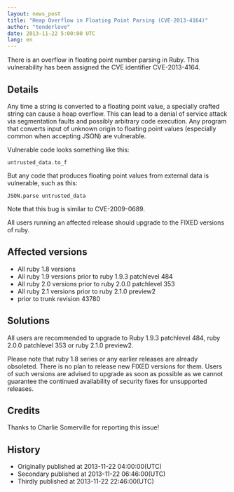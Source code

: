 ```yaml
---
layout: news_post
title: "Heap Overflow in Floating Point Parsing (CVE-2013-4164)"
author: "tenderlove"
date: 2013-11-22 5:00:00 UTC
lang: en
---
```


There is an overflow in floating point number parsing in Ruby. This
vulnerability has been assigned the CVE identifier CVE-2013-4164.

## Details

Any time a string is converted to a floating point value, a specially crafted
string can cause a heap overflow.  This can lead to a denial of service attack
via segmentation faults and possibly arbitrary code execution.  Any program
that converts input of unknown origin to floating point values (especially
common when accepting JSON) are vulnerable.

Vulnerable code looks something like this:

    untrusted_data.to_f

But any code that produces floating point values from external data is
vulnerable, such as this:

    JSON.parse untrusted_data

Note that this bug is similar to CVE-2009-0689.

All users running an affected release should upgrade to the FIXED versions of ruby.

## Affected versions

* All ruby 1.8 versions
* All ruby 1.9 versions prior to ruby 1.9.3 patchlevel 484
* All ruby 2.0 versions prior to ruby 2.0.0 patchlevel 353
* All ruby 2.1 versions prior to ruby 2.1.0 preview2
* prior to trunk revision 43780

## Solutions

All users are recommended to upgrade to Ruby 1.9.3 patchlevel 484, ruby 2.0.0 patchlevel 353 or ruby 2.1.0 preview2.

Please note that ruby 1.8 series or any earlier releases are already obsoleted.  There is no plan to release new FIXED versions for them.  Users of such versions are advised to upgrade as soon as possible as we cannot guarantee the continued availability of security fixes for unsupported releases.

## Credits

Thanks to Charlie Somerville for reporting this issue!

## History

* Originally published at 2013-11-22 04:00:00(UTC)
* Secondary published at 2013-11-22 06:46:00(UTC)
* Thirdly published at 2013-11-22 22:46:00(UTC)
